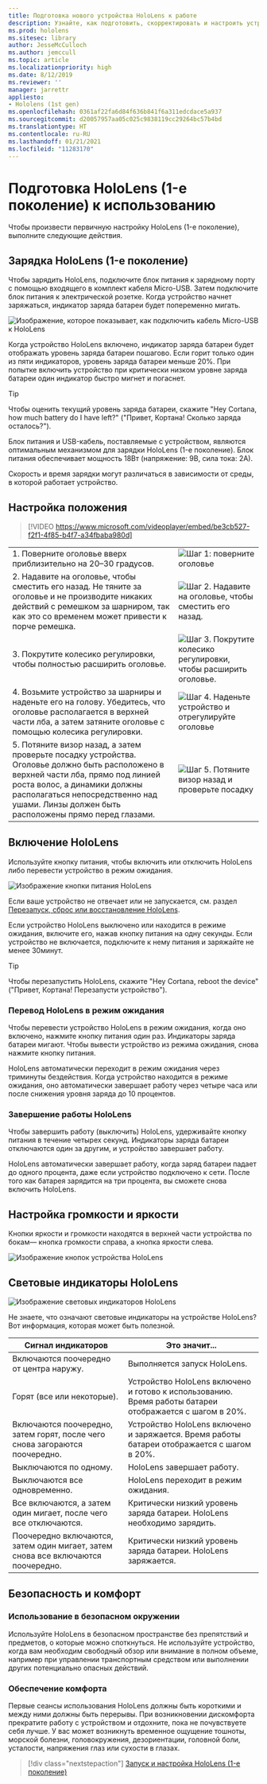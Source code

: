 ```yaml
---
title: Подготовка нового устройства HoloLens к работе
description: Узнайте, как подготовить, скорректировать и настроить устройство смешанной реальности HoloLens (1-е поколение) в первый раз.
ms.prod: hololens
ms.sitesec: library
author: JesseMcCulloch
ms.author: jemccull
ms.topic: article
ms.localizationpriority: high
ms.date: 8/12/2019
ms.reviewer: ''
manager: jarrettr
appliesto:
- Hololens (1st gen)
ms.openlocfilehash: 0361af22fa6d84f636b841f6a311edcdace5a937
ms.sourcegitcommit: d20057957aa05c025c9838119cc29264bc57b4bd
ms.translationtype: HT
ms.contentlocale: ru-RU
ms.lasthandoff: 01/21/2021
ms.locfileid: "11283170"
---
```

# Подготовка HoloLens (1-е поколение) к использованию

Чтобы произвести первичную настройку HoloLens (1-е поколение), выполните следующие действия.

## Зарядка HoloLens (1-е поколение)

Чтобы зарядить HoloLens, подключите блок питания к зарядному порту с помощью входящего в комплект кабеля Micro-USB. Затем подключите блок питания к электрической розетке. Когда устройство начнет заряжаться, индикатор заряда батареи будет попеременно мигать.

![Изображение, которое показывает, как подключить кабель Micro-USB к HoloLens](./images/hololens-charging.png)

Когда устройство HoloLens включено, индикатор заряда батареи будет отображать уровень заряда батареи пошагово. Если горит только один из пяти индикаторов, уровень заряда батареи меньше 20%. При попытке включить устройство при критически низком уровне заряда батареи один индикатор быстро мигнет и погаснет.

> [!TIP]
> Чтобы оценить текущий уровень заряда батареи, скажите "Hey Cortana, how much battery do I have left?" ("Привет, Кортана! Сколько заряда осталось?").

Блок питания и USB-кабель, поставляемые с устройством, являются оптимальным механизмом для зарядки HoloLens (1-е поколение).  Блок питания обеспечивает мощность 18Вт (напряжение: 9В, сила тока: 2А).

Скорость и время зарядки могут различаться в зависимости от среды, в которой работает устройство.

## Настройка положения

> [!VIDEO https://www.microsoft.com/videoplayer/embed/be3cb527-f2f1-4f85-b4f7-a34fbaba980d]

|     |     |
|:--- |:--- |
|1. Поверните оголовье вверх приблизительно на 20–30 градусов.|![Шаг 1: поверните оголовье](./images/FitGuideStep1.png)|
|2. Надавите на оголовье, чтобы сместить его назад. Не тяните за оголовье и не производите никаких действий с ремешком за шарниром, так как это со временем может привести к порче ремешка.|![Шаг 2. Надавите на оголовье, чтобы сместить его назад.](./images/FitGuideStep2.png)|
|3. Покрутите колесико регулировки, чтобы полностью расширить оголовье. |![Шаг 3. Покрутите колесико регулировки, чтобы расширить оголовье.](./images/FitGuideStep3.png)|
|4. Возьмите устройство за шарниры и наденьте его на голову. Убедитесь, что оголовье располагается в верхней части лба, а затем затяните оголовье с помощью колесика регулировки.|![Шаг 4. Наденьте устройство и отрегулируйте оголовье](./images/FitGuideStep4.png)|
|5. Потяните визор назад, а затем проверьте посадку устройства. Оголовье должно быть расположено в верхней части лба, прямо под линией роста волос, а динамики должны располагаться непосредственно над ушами. Линзы должен быть расположены прямо перед глазами.|![Шаг 5. Потяните визор назад и проверьте посадку](./images/FitGuideSetep5.png)|

## Включение HoloLens

Используйте кнопку питания, чтобы включить или отключить HoloLens либо перевести устройство в режим ожидания.

![Изображение кнопки питания HoloLens](./images/hololens-power.png)

Если ваше устройство не отвечает или не запускается, см. раздел [Перезапуск, сброс или восстановление HoloLens](hololens-restart-recover.md).

Если устройство HoloLens выключено или находится в режиме ожидания, включите его, нажав кнопку питания на одну секунды. Если устройство не включается, подключите к нему питания и заряжайте не менее 30минут.

> [!TIP]
> Чтобы перезапустить HoloLens, скажите "Hey Cortana, reboot the device" ("Привет, Кортана! Перезапусти устройство").

### Перевод HoloLens в режим ожидания

Чтобы перевести устройство HoloLens в режим ожидания, когда оно включено, нажмите кнопку питания один раз. Индикаторы заряда батареи мигают. Чтобы вывести устройство из режима ожидания, снова нажмите кнопку питания.

HoloLens автоматически переходит в режим ожидания через триминуты бездействия. Когда устройство находится в режиме ожидания, оно автоматически завершает работу через четыре часа или после снижения уровня заряда до 10 процентов.

### Завершение работы HoloLens

Чтобы завершить работу (выключить) HoloLens, удерживайте кнопку питания в течение четырех секунд. Индикаторы заряда батареи отключаются один за другим, и устройство завершает работу.

HoloLens автоматически завершает работу, когда заряд батареи падает до одного процента, даже если устройство подключено к сети. После того как батарея зарядится на три процента, вы сможете снова включить HoloLens.

## Настройка громкости и яркости

Кнопки яркости и громкости находятся в верхней части устройства по бокам&mdash; кнопка громкости справа, а кнопка яркости слева.

![Изображение кнопок устройства HoloLens](./images/hololens-buttons.jpg)

## Световые индикаторы HoloLens

![Изображение световых индикаторов HoloLens](./images/hololens-lights.png)

Не знаете, что означают световые индикаторы на устройстве HoloLens? Вот информация, которая может быть полезной.

|Сигнал индикаторов |Это значит... |
| - | - |
|Включаются поочередно от центра наружу. |Выполняется запуск HoloLens. |
|Горят (все или некоторые). |Устройство HoloLens включено и готово к использованию. Время работы батареи отображается с шагом в 20%. |
|Включаются поочередно, затем горят, после чего снова загораются поочередно. |Устройство HoloLens включено и заряжается. Время работы батареи отображается с шагом в 20%. |
|Выключаются по одному. |HoloLens завершает работу. |
|Выключаются все одновременно. |HoloLens переходит в режим ожидания. |
|Все включаются, а затем один мигает, после чего все отключаются. |Критически низкий уровень заряда батареи. HoloLens необходимо зарядить. |
|Поочередно включаются, затем один мигает, затем снова все включаются поочередно. |Критически низкий уровень заряда батареи. HoloLens заряжается. |

## Безопасность и комфорт

### Использование в безопасном окружении

Используйте HoloLens в безопасном пространстве без препятствий и предметов, о которые можно споткнуться. Не используйте устройство, когда вам необходим свободный обзор или внимание в полном объеме, например при управлении транспортным средством или выполнении других потенциально опасных действий.

### Обеспечение комфорта

Первые сеансы использования HoloLens должны быть короткими и между ними должны быть перерывы. При возникновении дискомфорта прекратите работу с устройством и отдохните, пока не почувствуете себя лучше. У вас может возникнуть временное ощущение тошноты, морской болезни, головокружения, дезориентации, головной боли, усталости, напряжения глаз или сухости в глазах.

> [!div class="nextstepaction"]
> [Запуск и настройка HoloLens (1-е поколение)](hololens1-start.md)
